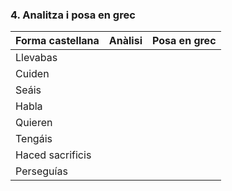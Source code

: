 ### 4. Analitza i posa en grec

| Forma castellana    | Anàlisi                          | Posa en grec      |
| ------------------- | -------------------------------- | ----------------- |
| Llevabas            |                                  |                   |
| Cuiden              |                                  |                   |
| Seáis               |                                  |                   |
| Habla               |                                  |                   |
| Quieren             |                                  |                   |
| Tengáis             |                                  |                   |
| Haced sacrificis    |                                  |                   |
| Perseguías          |                                  |                   |